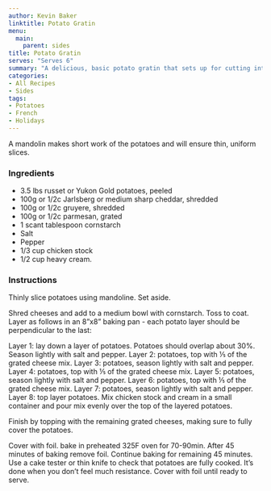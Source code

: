 ```yaml
---
author: Kevin Baker
linktitle: Potato Gratin 
menu:
  main:
    parent: sides
title: Potato Gratin 
serves: "Serves 6"
summary: "A delicious, basic potato gratin that sets up for cutting into clean square portions."
categories:
- All Recipes
- Sides
tags:
- Potatoes
- French
- Holidays
---
```

A mandolin makes short work of the potatoes and will ensure thin, uniform slices. 

### Ingredients

<div class="ingredient-list">

* 3.5 lbs russet or Yukon Gold potatoes, peeled
* 100g or 1/2c Jarlsberg or medium sharp cheddar, shredded
* 100g or 1/2c gruyere, shredded
* 100g or 1/2c parmesan, grated
* 1 scant tablespoon cornstarch 
* Salt 
* Pepper 
* 1/3 cup chicken stock
* 1/2 cup heavy cream. 

</div>

### Instructions

Thinly slice potatoes using mandoline. Set aside. 

Shred cheeses and add to a medium bowl with cornstarch. Toss to coat. Layer as follows in an 8”x8” baking pan - each potato layer should be perpendicular to the last: 

Layer 1: lay down a layer of potatoes. Potatoes should overlap about 30%. Season lightly with salt and pepper. 
Layer 2: potatoes, top with ⅕ of the grated cheese mix. 
Layer 3: potatoes, season lightly with salt and pepper. 
Layer 4: potatoes, top with ⅕ of the grated cheese mix. 
Layer 5: potatoes, season lightly with salt and pepper. 
Layer 6: potatoes, top with ⅕ of the grated cheese mix. 
Layer 7: potatoes, season lightly with salt and pepper. 
Layer 8: top layer potatoes. Mix chicken stock and cream in a small container and pour mix evenly  over the top of the layered potatoes.  

Finish by topping with the remaining grated cheeses, making sure to fully cover the potatoes. 

Cover with foil. bake in preheated 325F oven for 70-90min. After 45 minutes of baking remove foil. Continue baking for remaining 45 minutes. Use a cake tester or thin knife to check that potatoes are fully cooked. It’s done when you don’t feel much resistance. Cover with foil until ready to serve. 